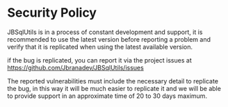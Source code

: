 # Security Policy

JBSqlUtils is in a process of constant development and support, it is recommended to use the latest version before reporting a problem and verify that it is replicated when using the latest available version.

if the bug is replicated, you can report it via the project issues at https://github.com/Jbranadev/JBSqlUtils/issues

The reported vulnerabilities must include the necessary detail to replicate the bug, in this way it will be much easier to replicate it and we will be able to provide support in an approximate time of 20 to 30 days maximum.



